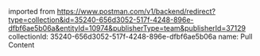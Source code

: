 imported from https://www.postman.com/v1/backend/redirect?type=collection&id=35240-656d3052-517f-4248-896e-dfbf6ae5b06a&entityId=10974&publisherType=team&publisherId=37129
collectionId: 35240-656d3052-517f-4248-896e-dfbf6ae5b06a
name: Pull Content